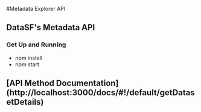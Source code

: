 #Metadata Explorer API

## DataSF's Metadata API

### Get Up and Running
* npm install
* npm start

## [API Method Documentation] (http://localhost:3000/docs/#!/default/getDatasetDetails)

